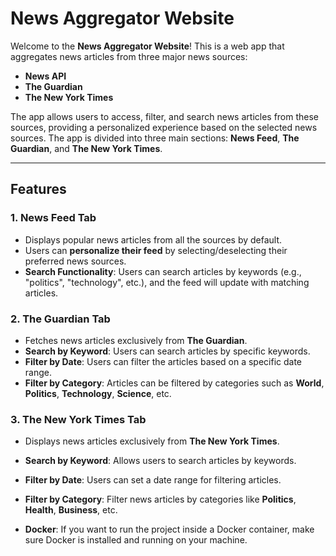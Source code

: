 # News Aggregator Website

Welcome to the **News Aggregator Website**! This is a web app that aggregates news articles from three major news sources:

- **News API**
- **The Guardian**
- **The New York Times**

The app allows users to access, filter, and search news articles from these sources, providing a personalized experience based on the selected news sources. The app is divided into three main sections: **News Feed**, **The Guardian**, and **The New York Times**.

---

## Features

### 1. **News Feed Tab**

- Displays popular news articles from all the sources by default.
- Users can **personalize their feed** by selecting/deselecting their preferred news sources.
- **Search Functionality**: Users can search articles by keywords (e.g., "politics", "technology", etc.), and the feed will update with matching articles.

### 2. **The Guardian Tab**

- Fetches news articles exclusively from **The Guardian**.
- **Search by Keyword**: Users can search articles by specific keywords.
- **Filter by Date**: Users can filter the articles based on a specific date range.
- **Filter by Category**: Articles can be filtered by categories such as **World**, **Politics**, **Technology**, **Science**, etc.

### 3. **The New York Times Tab**

- Displays news articles exclusively from **The New York Times**.
- **Search by Keyword**: Allows users to search articles by keywords.
- **Filter by Date**: Users can set a date range for filtering articles.
- **Filter by Category**: Filter news articles by categories like **Politics**, **Health**, **Business**, etc.

- **Docker**: If you want to run the project inside a Docker container, make sure Docker is installed and running on your machine.
